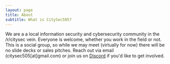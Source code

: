 ```yaml
---
layout: page
title: About
subtitle: What is CitySec505?
---
```


We are a a local information security and cybersecurity community in the /r/citysec vein. Everyone is welcome, whether you work in the field or not. This is a social group, so while we may meet (virtually for now) there will be no slide decks or sales pitches. Reach out via email (citysec505[at]gmail.com) or join us on [Discord](https://discord.gg/YunuV5Z) if you'd like to get involved.

